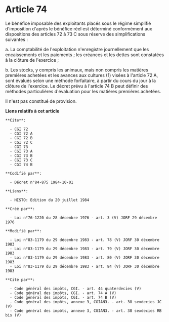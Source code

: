 # Article 74

Le bénéfice imposable des exploitants placés sous le régime simplifié d'imposition d'après le bénéfice réel est déterminé
conformément aux dispositions des articles 72 à 73 C sous réserve des simplifications suivantes :

a. La comptabilité de l'exploitation n'enregistre journellement que les encaissements et les paiements ; les créances et les
dettes sont constatées à la clôture de l'exercice ;

b. Les stocks, y compris les animaux, mais non compris les matières premières achetées et les avances aux cultures (1) visées
à l'article 72 A, sont évalués selon une méthode forfaitaire, à partir du cours du jour à la clôture de l'exercice. Le décret
prévu à l'article 74 B peut définir des méthodes particulières d'évaluation pour les matières premières achetées.

Il n'est pas constitué de provision.

**Liens relatifs à cet article**

	**Cite**:

	  - CGI 72
	  - CGI 72 A
	  - CGI 72 B
	  - CGI 72 C
	  - CGI 73
	  - CGI 73 A
	  - CGI 73 B
	  - CGI 73 C
	  - CGI 74 B

	**Codifié par**:

	  - Décret n°84-875 1984-10-01

	**Liens**:

	  - HISTO: Edition du 20 juillet 1984

	**Créé par**:

	  - Loi n°76-1220 du 28 décembre 1976 - art. 3 (V) JORF 29 décembre 1976

	**Modifié par**:

	  - Loi n°83-1179 du 29 décembre 1983 - art. 78 (V) JORF 30 décembre 1983
	  - Loi n°83-1179 du 29 décembre 1983 - art. 79 (V) JORF 30 décembre 1983
	  - Loi n°83-1179 du 29 décembre 1983 - art. 80 (V) JORF 30 décembre 1983
	  - Loi n°83-1179 du 29 décembre 1983 - art. 84 (V) JORF 30 décembre 1983

	**Cité par**:

	  - Code général des impôts, CGI. - art. 44 quaterdecies (V)
	  - Code général des impôts, CGI. - art. 74 A (V)
	  - Code général des impôts, CGI. - art. 74 B (V)
	  - Code général des impôts, annexe 3, CGIAN3. - art. 38 sexdecies JC (V)
	  - Code général des impôts, annexe 3, CGIAN3. - art. 38 sexdecies RB bis (V)
